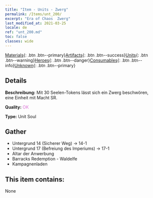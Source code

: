 ```yaml
---
title: "Item - Units - Zwerg"
permalink: /Items/unt_200/
excerpt: "Era of Chaos  Zwerg"
last_modified_at: 2021-03-25
locale: de
ref: "unt_200.md"
toc: false
classes: wide
---
```

 [Materials](/de/Items/){: .btn .btn--primary}[Artifacts](/de/Items/Artifacts/){: .btn .btn--success}[Units](/de/Items/Units/){: .btn .btn--warning}[Heroes](/de/Items/Heroes/){: .btn .btn--danger}[Consumables](/de/Items/Consumables/){: .btn .btn--info}[Unknown](/de/Items/Unknown/){: .btn .btn--primary}

## Details
 **Beschreibung:** Mit 30 Seelen-Tokens lässt sich ein Zwerg beschwören, eine Einheit mit Macht SR.

 **Quality:** <span style="color: #DA70D6">OK</span>

 **Type:** Unit Soul

## Gather

*    Untergrund 14 (Sicherer Weg) -> 14-1 
*    Untergrund 17 (Befreiung des Imperiums) -> 17-1 
*    Altar der Anwerbung 
*    Barracks Redemption - Waldelfe 
*    Kampagnenladen 

## This item contains:

  None

